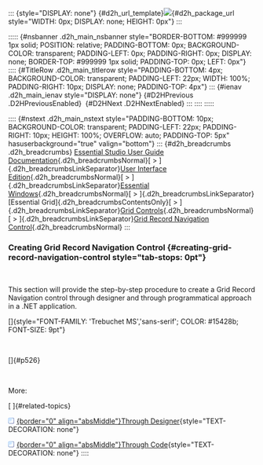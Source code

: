 ::: {style="DISPLAY: none"}
[](ms-xhelp:///?Id=d2h_url_template){#d2h_url_template}![](!package_url!){#d2h_package_url style="WIDTH: 0px; DISPLAY: none; HEIGHT: 0px"}
:::

::::: {#nsbanner .d2h_main_nsbanner style="BORDER-BOTTOM: #999999 1px solid; POSITION: relative; PADDING-BOTTOM: 0px; BACKGROUND-COLOR: transparent; PADDING-LEFT: 0px; PADDING-RIGHT: 0px; DISPLAY: none; BORDER-TOP: #999999 1px solid; PADDING-TOP: 0px; LEFT: 0px"}
:::: {#TitleRow .d2h_main_titlerow style="PADDING-BOTTOM: 4px; BACKGROUND-COLOR: transparent; PADDING-LEFT: 22px; WIDTH: 100%; PADDING-RIGHT: 10px; DISPLAY: none; PADDING-TOP: 4px"}
::: {#ienav .d2h_main_ienav style="DISPLAY: none"}
[](ms-xhelp:///?Id=1d28b67b-bfb5-4a6f-96c9-34b722de7fd5){#D2HPrevious .D2HPreviousEnabled}  [](ms-xhelp:///?Id=f1f7c288-f078-4a2a-9263-c00233830f8a){#D2HNext .D2HNextEnabled}
:::
::::
:::::

:::: {#nstext .d2h_main_nstext style="PADDING-BOTTOM: 10px; BACKGROUND-COLOR: transparent; PADDING-LEFT: 22px; PADDING-RIGHT: 10px; HEIGHT: 100%; OVERFLOW: auto; PADDING-TOP: 5px" hasuserbackground="true" valign="bottom"}
::: {#d2h_breadcrumbs .d2h_breadcrumbs}
[Essential Studio User Guide Documentation](ms-xhelp:///?Id=12457748-09e3-4d74-a240-8e049cedf030){.d2h_breadcrumbsNormal}[ \> ]{.d2h_breadcrumbsLinkSeparator}[User Interface Edition](ms-xhelp:///?Id=c29296b7-531c-413b-a0ec-488ca1f7f669){.d2h_breadcrumbsNormal}[ \> ]{.d2h_breadcrumbsLinkSeparator}[Essential Windows](ms-xhelp:///?Id=e60759d8-47a4-4570-9d7a-16a68d63f2ea){.d2h_breadcrumbsNormal}[ \> ]{.d2h_breadcrumbsLinkSeparator}[Essential Grid]{.d2h_breadcrumbsContentsOnly}[ \> ]{.d2h_breadcrumbsLinkSeparator}[Grid Controls](ms-xhelp:///?Id=bf2d70d7-33dc-4c67-a55d-4fcf8d51dc2b){.d2h_breadcrumbsNormal}[ \> ]{.d2h_breadcrumbsLinkSeparator}[Grid Record Navigation Control](ms-xhelp:///?Id=1d28b67b-bfb5-4a6f-96c9-34b722de7fd5){.d2h_breadcrumbsNormal}
:::

### Creating Grid Record Navigation Control {#creating-grid-record-navigation-control style="tab-stops: 0pt"}

 

This section will provide the step-by-step procedure to create a Grid Record Navigation control through designer and through programmatical approach in a .NET application.

[]{style="FONT-FAMILY: 'Trebuchet MS','sans-serif'; COLOR: #15428b; FONT-SIZE: 9pt"} 

 

[]{#p526} 

 

More:

[ ]{#related-topics}

[![](button.gif){border="0" align="absMiddle"}Through Designer](ms-xhelp:///?Id=ca304c04-3cb5-45a3-9bc2-3f688c82c7c8){style="TEXT-DECORATION: none"}

[![](button.gif){border="0" align="absMiddle"}Through Code](ms-xhelp:///?Id=e4294549-ac5d-4c42-89f4-79a3d4f27139){style="TEXT-DECORATION: none"}
::::
